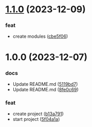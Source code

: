 # [1.1.0](https://github.com/GRD-1/CueCards-demo/compare/v1.0.0...v1.1.0) (2023-12-09)


### feat

* create modules ([cbe5f06](https://github.com/GRD-1/CueCards-demo/commit/cbe5f06d6d649296461969e6df803d794c949926))

# 1.0.0 (2023-12-07)


### docs

* Update README.md ([5119bd7](https://github.com/GRD-1/CueCards-demo/commit/5119bd74dad867b2ef77678ef06dc6fd2a8679f5))
* Update README.md ([8fe0c69](https://github.com/GRD-1/CueCards-demo/commit/8fe0c699fdb2f0e3027d2647cd06612d0e0b7b42))

### feat

* create project ([b13a791](https://github.com/GRD-1/CueCards-demo/commit/b13a791fedea6807c58135425d22a748e7553822))
* start project ([5f04a1a](https://github.com/GRD-1/CueCards-demo/commit/5f04a1a4d18ae77ba157f5fa626c407ecbb0089f))
